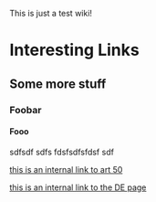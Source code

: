 This is just a test wiki!

# Interesting Links

## Some more stuff

### Foobar

#### Fooo

sdfsdf sdfs fdsfsdfsfdsf sdf

[this is an internal link to art 50]({{(law.name+'-article-50')|href}})

[this is an internal link to the DE page]({{(law.name+'-article-50')|full_href(language='de')}})
